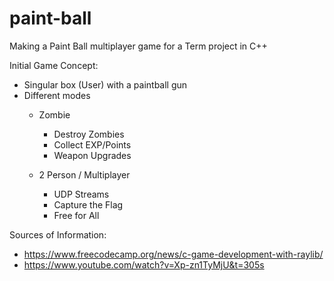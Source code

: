 # paint-ball
Making a Paint Ball multiplayer game for a Term project in C++

Initial Game Concept:
- Singular box (User) with a paintball gun
- Different modes
  - Zombie
    - Destroy Zombies
    - Collect EXP/Points
    - Weapon Upgrades
    
  - 2 Person / Multiplayer
    - UDP Streams
    - Capture the Flag
    - Free for All


Sources of Information:
- https://www.freecodecamp.org/news/c-game-development-with-raylib/
- https://www.youtube.com/watch?v=Xp-zn1TyMjU&t=305s
